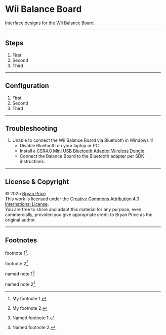 # Wii Balance Board

Interface designs for the Wii Balance Board.

---

## Steps
1. First
2. Second
3. Third

---

## Configuration
1. First
2. Second
3. Third

---

## Troubleshooting
1. Unable to connect the Wii Balance Board via Bluetooth in Windows 11  
   - Disable Bluetooth on your laptop or PC.  
   - Install a [CSR4.0 Mini USB Bluetooth Adapter Wireless Dongle](https://www.amazon.com/dp/B07KC39CCL?ref=ppx_yo2ov_dt_b_fed_asin_title).  
   - Connect the Balance Board to the Bluetooth adapter per SDK instructions.

---

## License & Copyright
© 2025 [Bryan Price](mailto:bryansp_ms@hotmail.com?subject=Wii%20Balance%20Board)  
This work is licensed under the [Creative Commons Attribution 4.0 International License](https://creativecommons.org/licenses/by/4.0/).  
You are free to share and adapt this material for any purpose, even commercially, provided you give appropriate credit to Bryan Price as the original author.

---

## Footnotes
footnote 1[^1].

footnote 2[^2].

named note 1[^note1]

named note 2[^note2]  

[^1]: My footnote 1.
[^2]: My footnote 2.
[^note1]:
    Named footnote 1.
[^note2]:
    Named footnote 2.

